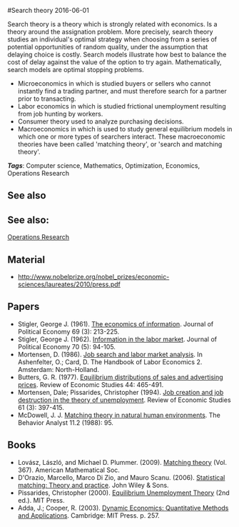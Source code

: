 
#Search theory
2016-06-01

Search theory is a theory which is strongly related with economics. Is a theory around the assignation problem. More precisely, search theory studies an individual's optimal strategy when choosing from a series of potential opportunities of random quality, under the assumption that delaying choice is costly. Search models illustrate how best to balance the cost of delay against the value of the option to try again. Mathematically, search models are optimal stopping problems.

* Microeconomics in which is studied buyers or sellers who cannot instantly find a trading partner, and must therefore search for a partner prior to transacting.
* Labor economics in which is studied frictional unemployment resulting from job hunting by workers.
* Consumer theory used to analyze purchasing decisions.
* Macroeconomics in which is used to study general equilibrium models in which one or more types of searchers interact. These macroeconomic theories have been called 'matching theory', or 'search and matching theory'.

***Tags***: Computer science, Mathematics, Optimization, Economics, Operations Research

## See also
## See also:
[Operations Research](/operations_research)
## Material
* http://www.nobelprize.org/nobel_prizes/economic-sciences/laureates/2010/press.pdf

## Papers
* Stigler, George J. (1961). [The economics of information](http://home.uchicago.edu/~vlima/courses/econ200/spring01/stigler.pdf). Journal of Political Economy 69 (3): 213-225.
* Stigler, George J. (1962). [Information in the labor market](http://www.nber.org/chapters/c13574.pdf). Journal of Political Economy 70 (5): 94-105.
* Mortensen, D. (1986). [Job search and labor market analysis](https://iwww.tau.ac.il/~yashiv/mortensen1986.pdf). In Ashenfelter, O.; Card, D. The Handbook of Labor Economics 2. Amsterdam: North-Holland.
* Butters, G. R. (1977). [Equilibrium distributions of sales and advertising prices](http://www.jstor.org/stable/2296902?seq=1#page_scan_tab_contents). Review of Economic Studies 44: 465-491.
* Mortensen, Dale; Pissarides, Christopher (1994). [Job creation and job destruction in the theory of unemployment](http://www.iab.de/UserFiles/File/downloads/gradab/Dokumente%20Garloff/Mortensen_Pissarides_1994_Job%20creation%20and%20job%20destruction%20in%20the%20theory%20of%20unemployment_RES_pp_397_415.pdf). Review of Economic Studies 61 (3): 397-415.
* McDowell, J. J. [Matching theory in natural human environments](http://www.ncbi.nlm.nih.gov/pmc/articles/PMC2741957/pdf/behavan00059-0003.pdf). The Behavior Analyst 11.2 (1988): 95.

## Books
* Lovász, László, and Michael D. Plummer. (2009). [Matching theory](https://www.goodreads.com/book/show/16385005-matching-theory) (Vol. 367). American Mathematical Soc.
* D'Orazio, Marcello, Marco Di Zio, and Mauro Scanu. (2006). [Statistical matching: Theory and practice](https://www.goodreads.com/book/show/2172833.Statistical_Matching). John Wiley & Sons.
* Pissarides, Christopher (2000). [Equilibrium Unemployment Theory](https://www.goodreads.com/book/show/2403580.Equilibrium_Unemployment_Theory) (2nd ed.). MIT Press.
* Adda, J.; Cooper, R. (2003). [Dynamic Economics: Quantitative Methods and Applications](https://www.researchgate.net/profile/Jerome_Adda/publication/32895657_Dynamic_Economics_Quantitative_Methods_and_Applications/links/0deec51f0e7311cd95000000.pdf). Cambridge: MIT Press. p. 257.


